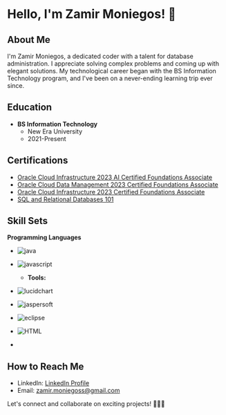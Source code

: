 # Hello, I'm Zamir Moniegos! 🚀

## About Me
I'm Zamir Moniegos, a dedicated coder with a talent for database administration. I appreciate solving complex problems and coming up with elegant solutions. My technological career began with the BS Information Technology program, and I've been on a never-ending learning trip ever since.
## Education
- **BS Information Technology**
  - New Era University
  - 2021-Present

## Certifications
- [Oracle Cloud Infrastructure 2023 AI Certified Foundations Associate](https://catalog-education.oracle.com/pls/certview/sharebadge?id=AB7D526249900AE7B4CA3D4626323DDCFC6FE8C13C87AC8A8C99E56BC9769521&fbclid=IwAR1FhUg7ZZPIKMsTD2y_65aNIeFzjq0gLW1KbFBbV8OHObEsjJ2HDYJckYA)
- [Oracle Cloud Data Management 2023 Certified Foundations Associate](https://catalog-education.oracle.com/pls/certview/sharebadge?id=FCE0CE1C2B2FAAB78698FC4C5D55138AF7539386DB16DAE7086DCBBC7F99DF00&fbclid=IwAR0mB_XF6sZjGNSF-fvDvZGJYrptIDdwS5MSJZUgvdYP2Btp3IRTocqjYgs)
- [Oracle Cloud Infrastructure 2023 Certified Foundations Associate](https://catalog-education.oracle.com/pls/certview/sharebadge?id=1FFF3D30FDFC6A7178475E36EAC6710E5D69616470663C958398BECF1DDE641C&fbclid=IwAR3dQXEQLrvoXyK4y065DtYraRONYfinkB7-w92BYtCnfbeDnO8e-p1hwUY)
- [SQL and Relational Databases 101](https://courses.cognitiveclass.ai/certificates/6b57818421e841148a91c47a60355e3e)

## Skill Sets

 **Programming Languages**
- ![java](https://github.com/zamirMoniegos/zamirMoniegos/assets/152570978/10afc028-39bb-4de1-a991-6cfee6c9532e)
- ![javascript](https://github.com/zamirMoniegos/zamirMoniegos/assets/152570978/0fe1047d-1696-4dcc-ab57-77ef053511f9)

  - **Tools:**
- ![lucidchart](https://github.com/zamirMoniegos/zamirMoniegos/assets/152570978/42d500b6-dfc0-46be-a080-ba048dcfd01f)
- ![jaspersoft](https://github.com/zamirMoniegos/zamirMoniegos/assets/152570978/0619be8f-503d-43da-90cb-3ba79de7368c)
- ![eclipse](https://github.com/zamirMoniegos/zamirMoniegos/assets/152570978/b7ef1b8c-0acf-45c0-817d-eaece3e67e5e)
- ![HTML](https://github.com/zamirMoniegos/zamirMoniegos/assets/152570978/c3d10877-cffc-4bd4-a6f5-e46f103cfaa5)
- 

## How to Reach Me
- LinkedIn: [LinkedIn Profile](LinkedIn-Profile-Link-Here)
- Email: [zamir.moniegoss@gmail.com](mailto:zamir.moniegoss@gmail.com)

Let's connect and collaborate on exciting projects! 👨‍💻✨

